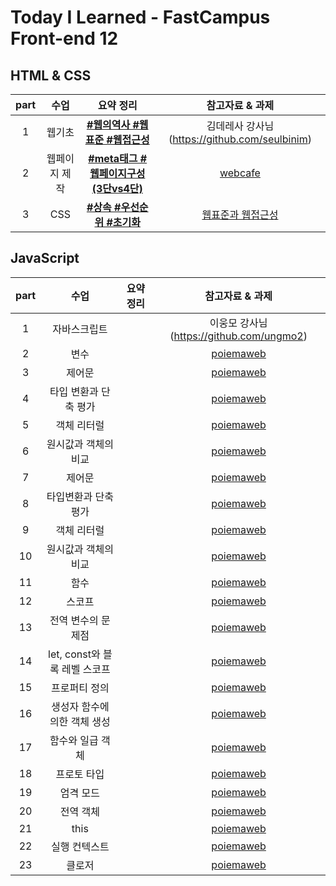 # Today I Learned - FastCampus Front-end 12

##  HTML & CSS 
| part | 수업 | 요약 정리 | 참고자료 & 과제 | 
|:--:|:--:|:---------:|:---:|
| 1 | 웹기초 | **[#웹의역사 #웹표준 #웹접근성](https://github.com/gayoungaa91/T.I.L-FDS12/blob/master/html%20%26%20css/web-basic.md)** |  김데레사 강사님 (https://github.com/seulbinim) |
| 2 | 웹페이지 제작 | **[#meta태그 #웹페이지구성(3단vs4단)](https://github.com/gayoungaa91/T.I.L-FDS12/blob/master/html%20%26%20css/webpage.md)** | [webcafe](https://seulbinim.github.io/exHTML5) | 
| 3 | CSS | **[#상속 #우선순위 #초기화](https://github.com/gayoungaa91/T.I.L-FDS12/blob/master/html%20%26%20css/css.md)** | [웹표준과 웹접근성](https://seulbinim.github.io/WSA/accessibility.html) |

## JavaScript
| part | 수업 | 요약 정리 | 참고자료 & 과제 | 
|:--:|:--:|:---------:|:---:|
| 1 |자바스크립트 | []() | 이웅모 강사님 (https://github.com/ungmo2) | - | 
| 2 | 변수 | []() | [poiemaweb](https://poiemaweb.com) | - |
| 3 | 제어문 | []() | [poiemaweb](https://poiemaweb.com) | - |
| 4 | 타입 변환과 단축 평가 | []() | [poiemaweb](https://poiemaweb.com) | - |
| 5 | 객체 리터럴 | []() | [poiemaweb](https://poiemaweb.com) | - |
| 6 | 원시값과 객체의 비교 | []() | [poiemaweb](https://poiemaweb.com) | - |
| 7 | 제어문 | []() | [poiemaweb](https://poiemaweb.com) | - |
| 8 | 타입변환과 단축평가 | []() | [poiemaweb](https://poiemaweb.com) | - |
| 9 | 객체 리터럴 | []() | [poiemaweb](https://poiemaweb.com) | - |
| 10 | 원시값과 객체의 비교 | []() | [poiemaweb](https://poiemaweb.com) | - |
| 11 | 함수 | []() | [poiemaweb](https://poiemaweb.com) | - |
| 12 | 스코프 | []() | [poiemaweb](https://poiemaweb.com) | - |
| 13 | 전역 변수의 문제점 | []() | [poiemaweb](https://poiemaweb.com) | - |
| 14 | let, const와 블록 레벨 스코프 | []() | [poiemaweb](https://poiemaweb.com) | - |
| 15 | 프로퍼티 정의 | []() | [poiemaweb](https://poiemaweb.com) | - |
| 16 | 생성자 함수에 의한 객체 생성 | []() | [poiemaweb](https://poiemaweb.com) | - |
| 17 | 함수와 일급 객체 | []() | [poiemaweb](https://poiemaweb.com) | - |
| 18 | 프로토 타입 | []() | [poiemaweb](https://poiemaweb.com) | - |
| 19 | 엄격 모드 | []() | [poiemaweb](https://poiemaweb.com) | - |
| 20 | 전역 객체 | []() | [poiemaweb](https://poiemaweb.com) | - |
| 21 | this | []() | [poiemaweb](https://poiemaweb.com) | - |
| 22 | 실행 컨텍스트 | []() | [poiemaweb](https://poiemaweb.com) | - |
| 23 | 클로저 | []() | [poiemaweb](https://poiemaweb.com) | - |
